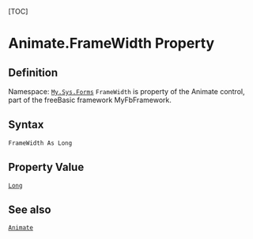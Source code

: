 [TOC]
# Animate.FrameWidth Property

## Definition
Namespace: [`My.Sys.Forms`](My.Sys.Forms.md)
`FrameWidth` is property of the Animate control, part of the freeBasic framework MyFbFramework.
## Syntax
```freeBasic
FrameWidth As Long
```
## Property Value
[`Long`]("https://www.freebasic.net/wiki/KeyPgLong")
## See also
[`Animate`](Animate.md)
